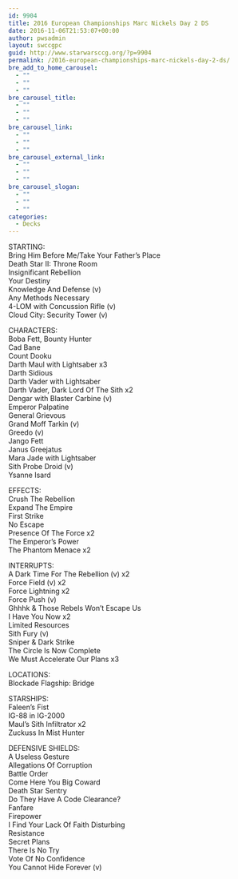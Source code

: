 ```yaml
---
id: 9904
title: 2016 European Championships Marc Nickels Day 2 DS
date: 2016-11-06T21:53:07+00:00
author: pwsadmin
layout: swccgpc
guid: http://www.starwarsccg.org/?p=9904
permalink: /2016-european-championships-marc-nickels-day-2-ds/
bre_add_to_home_carousel:
  - ""
  - ""
  - ""
bre_carousel_title:
  - ""
  - ""
  - ""
bre_carousel_link:
  - ""
  - ""
  - ""
bre_carousel_external_link:
  - ""
  - ""
  - ""
bre_carousel_slogan:
  - ""
  - ""
  - ""
categories:
  - Decks
---
```

STARTING:  
Bring Him Before Me/Take Your Father&#8217;s Place  
Death Star II: Throne Room  
Insignificant Rebellion  
Your Destiny  
Knowledge And Defense (v)  
Any Methods Necessary  
4-LOM with Concussion Rifle (v)  
Cloud City: Security Tower (v)

CHARACTERS:  
Boba Fett, Bounty Hunter  
Cad Bane  
Count Dooku  
Darth Maul with Lightsaber x3  
Darth Sidious  
Darth Vader with Lightsaber  
Darth Vader, Dark Lord Of The Sith x2  
Dengar with Blaster Carbine (v)  
Emperor Palpatine  
General Grievous  
Grand Moff Tarkin (v)  
Greedo (v)  
Jango Fett  
Janus Greejatus  
Mara Jade with Lightsaber  
Sith Probe Droid (v)  
Ysanne Isard 

EFFECTS:  
Crush The Rebellion  
Expand The Empire  
First Strike  
No Escape  
Presence Of The Force x2  
The Emperor&#8217;s Power  
The Phantom Menace x2

INTERRUPTS:  
A Dark Time For The Rebellion (v) x2  
Force Field (v) x2  
Force Lightning x2  
Force Push (v)  
Ghhhk & Those Rebels Won&#8217;t Escape Us  
I Have You Now x2  
Limited Resources  
Sith Fury (v)  
Sniper & Dark Strike  
The Circle Is Now Complete  
We Must Accelerate Our Plans x3

LOCATIONS:  
Blockade Flagship: Bridge

STARSHIPS:  
Faleen&#8217;s Fist  
IG-88 in IG-2000  
Maul&#8217;s Sith Infiltrator x2  
Zuckuss In Mist Hunter

DEFENSIVE SHIELDS:  
A Useless Gesture  
Allegations Of Corruption  
Battle Order  
Come Here You Big Coward  
Death Star Sentry  
Do They Have A Code Clearance?  
Fanfare  
Firepower  
I Find Your Lack Of Faith Disturbing  
Resistance  
Secret Plans  
There Is No Try  
Vote Of No Confidence  
You Cannot Hide Forever (v)